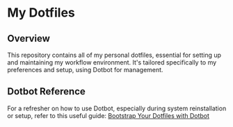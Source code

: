 # My Dotfiles

## Overview
This repository contains all of my personal dotfiles, essential for setting up and maintaining my workflow environment. It's tailored specifically to my preferences and setup, using Dotbot for management.

## Dotbot Reference
For a refresher on how to use Dotbot, especially during system reinstallation or setup, refer to this useful guide:
[Bootstrap Your Dotfiles with Dotbot](https://www.elliotdenolf.com/blog/bootstrap-your-dotfiles-with-dotbot)
